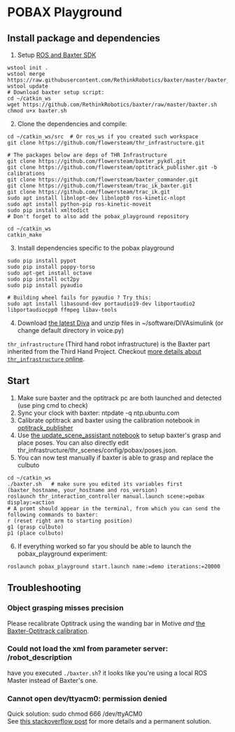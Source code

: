 # POBAX Playground
## Install package and dependencies

1. Setup [ROS and Baxter SDK](http://sdk.rethinkrobotics.com/wiki/Workstation_Setup)
```
wstool init .
wstool merge https://raw.githubusercontent.com/RethinkRobotics/baxter/master/baxter_sdk.rosinstall
wstool update
# Download baxter setup script:
cd ~/catkin_ws
wget https://github.com/RethinkRobotics/baxter/raw/master/baxter.sh
chmod u+x baxter.sh
```

2. Clone the dependencies and compile:
```
cd ~/catkin_ws/src  # Or ros_ws if you created such workspace
git clone https://github.com/flowersteam/thr_infrastructure.git

# The packages below are deps of THR Infrastructure
git clone https://github.com/flowersteam/baxter_pykdl.git
git clone https://github.com/flowersteam/optitrack_publisher.git -b calibrations
git clone https://github.com/flowersteam/baxter_commander.git
git clone https://github.com/flowersteam/trac_ik_baxter.git
git clone https://github.com/flowersteam/trac_ik.git
sudo apt install libnlopt-dev libnlopt0 ros-kinetic-nlopt
sudo apt install python-pip ros-kinetic-moveit
sudo pip install xmltodict
# Don't forget to also add the pobax_playground repository 

cd ~/catkin_ws
catkin_make
```
3. Install dependencies specific to the pobax playground 
```
sudo pip install pypot
sudo pip install poppy-torso
sudo apt-get install octave
sudo pip install oct2py
sudo pip install pyaudio

# Building wheel fails for pyaudio ? Try this:
sudo apt install libasound-dev portaudio19-dev libportaudio2 libportaudiocpp0 ffmpeg libav-tools
```
4. Download [the latest Diva](http://sites.bu.edu/guentherlab/software/diva-source-code/) and unzip files in ~/software/DIVAsimulink (or change default directory in voice.py)

`thr_infrastructure` (Third hand robot infrastructure) is the Baxter part inherited from the Third Hand Project.
Checkout [more details about `thr_infrastructure` online](https://github.com/flowersteam/thr_infrastructure#third-hand-robot-infrastructure).


## Start

1. Make sure baxter and the optitrack pc are both launched and detected (use ping cmd to check)
2. Sync your clock with baxter: ntpdate -q ntp.ubuntu.com
3. Calibrate optitrack and baxter using the calibration notebook in [optitrack_publisher](https://github.com/flowersteam/optitrack_publisher#calibrate)
4. Use [the update_scene_assistant notebook](https://github.com/flowersteam/thr_infrastructure/tree/master/thr_scenes/config/pobax) to setup baxter's grasp and place poses. You can also directly edit thr_infrastructure/thr_scenes/config/pobax/poses.json.
5. You can now test manually if baxter is able to grasp and replace the culbuto
```
cd ~/catkin_ws
./baxter.sh   # make sure you edited its variables first (baxter_hostname, your_hostname and ros_version)
roslaunch thr_interaction_controller manual.launch scene:=pobax display:=action
# A promt should appear in the terminal, from which you can send the following commands to baxter:
r (reset right arm to starting position)
g1 (grasp culbuto)
p1 (place culbuto)
```

6. If everything worked so far you should be able to launch the pobax_playground experiment:
```
roslaunch pobax_playground start.launch name:=demo iterations:=20000
```
## Troubleshooting
### Object grasping misses precision
Please recalibrate Optitrack using the wanding bar in Motive *and* [the Baxter-Optitrack calibration](https://github.com/flowersteam/optitrack_publisher#calibrate).

### Could not load the xml from parameter server: /robot_description
have you executed `./baxter.sh`? it looks like you're using a local ROS Master instead of Baxter's one.

### Cannot open dev/ttyacm0: permission denied
Quick solution: sudo chmod 666 /dev/ttyACM0  
See [this stackoverflow post](https://stackoverflow.com/questions/27858041/oserror-errno-13-permission-denied-dev-ttyacm0-using-pyserial-from-pyth) for more details and a permanent solution.
